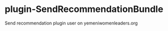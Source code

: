 plugin-SendRecommendationBundle
===============================

Send recommendation plugin user on yemeniwomenleaders.org

